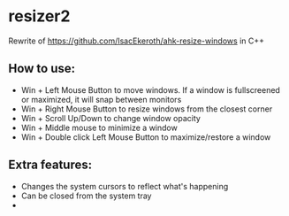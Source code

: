 # resizer2

Rewrite of https://github.com/IsacEkeroth/ahk-resize-windows in C++

## How to use:
- Win + Left Mouse Button to move windows. If a window is fullscreened or maximized, it will snap between monitors
- Win + Right Mouse Button to resize windows from the closest corner
- Win + Scroll Up/Down to change window opacity
- Win + Middle mouse to minimize a window
- Win + Double click Left Mouse Button to maximize/restore a window

## Extra features:
- Changes the system cursors to reflect what's happening
- Can be closed from the system tray
- 
